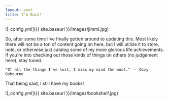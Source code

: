 ```yaml
---
layout: post
title: I'm Back!
---
```


![_config.yml]({{ site.baseurl }}/images/jimmi.jpg)

So, after some time I've finally gotten around to updating this. Most likely there will not be a ton of content going on here, but I will utilize it to store, note, or otherwise just catalog some of my more glorious life achievements. If you're into checking out those kinds of things on others (no judgement here), stay tuned.

	"Of all the things I've lost, I miss my mind the most." -- Ozzy Osbourne

That being said, I still have my books!

![_config.yml]({{ site.baseurl }}/images/bookshelf.jpg)